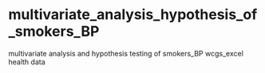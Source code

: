 # multivariate_analysis_hypothesis_of_smokers_BP
multivariate analysis and hypothesis testing of smokers_BP  wcgs_excel health data

